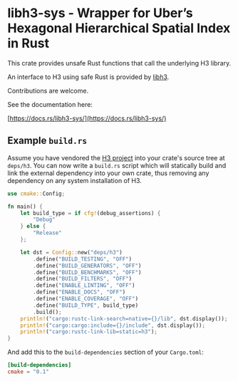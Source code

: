 # libh3-sys - Wrapper for Uber’s Hexagonal Hierarchical Spatial Index in Rust

This crate provides unsafe Rust functions that call the underlying H3 library.

An interface to H3 using safe Rust is provided by [libh3](https://docs.rs/libh3/).

Contributions are welcome.

See the documentation here:

[https://docs.rs/libh3-sys/](https://docs.rs/libh3-sys/)

## Example `build.rs`
Assume you have vendored the [H3 project](https://github.com/uber/h3) into your crate's source tree at
`deps/h3`. You can now write a `build.rs` script which will statically build and link the external dependency
into your own crate, thus removing any dependency on any system installation of H3.

```rust
use cmake::Config;

fn main() {
    let build_type = if cfg!(debug_assertions) {
        "Debug"
    } else {
        "Release"
    };

    let dst = Config::new("deps/h3")
        .define("BUILD_TESTING", "OFF")
        .define("BUILD_GENERATORS", "OFF")
        .define("BUILD_BENCHMARKS", "OFF")
        .define("BUILD_FILTERS", "OFF")
        .define("ENABLE_LINTING", "OFF")
        .define("ENABLE_DOCS", "OFF")
        .define("ENABLE_COVERAGE", "OFF")
        .define("BUILD_TYPE", build_type)
        .build();
    println!("cargo:rustc-link-search=native={}/lib", dst.display());
    println!("cargo:cargo:include={}/include", dst.display());
    println!("cargo:rustc-link-lib=static=h3");
}
```

And add this to the `build-dependencies` section of your `Cargo.toml`:
```toml
[build-dependencies]
cmake = "0.1"
```
